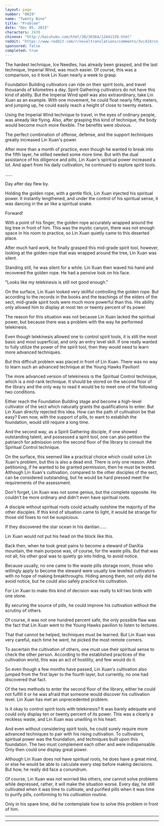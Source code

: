 ```yaml
---
layout: page
number: "0029"
name: "Twenty Nine"
title: "Problem"
date: "Dec 05, 2015"
characters: 2430
chinese: "http://baishuku.com/html/30/30364/12441339.html"
reddit: "https://www.reddit.com/r/noveltranslations/comments/3vc419/cn_tempered_immortal_chapter_29/"
sponsored: false
completed: true
---
```


The hardest technique, Ice Needles, has already been grasped, and the last technique, Imperial Wind, was much easier. Of course, this was a comparison, so it took Lin Xuan nearly a week to grasp.

Foundation Building cultivators can ride on their spirit tools, and travel thousands of kilometres a day. Spirit Gathering cultivators do not have this kind of ability. But the Imperial Wind spell was also extraordinary, take Lin Xuan as an example. With one movement, he could float nearly fifty meters, and jumping up, he could easily reach a height of close to twenty meters.

Using the Imperial Wind technique to travel, in the eyes of ordinary people, was already like flying. Also, after grasping this kind of technique, the body would become much more flexible. The benefits were obvious.

The perfect combination of offense, defense, and the support techniques greatly increased Lin Xuan's power.

After more than a month of practice, even though he wanted to break into the fifth layer, he stilled needed some more time. But with the dual assistance of his diligence and pills, Lin Xuan's spiritual power increased a lot. And apart from his daily cultivation, he continued to explore spirit tools.

......

Day after day flew by.

Holding the golden rope, with a gentle flick, Lin Xuan injected his spiritual power. It instantly lengthened, and under the control of his spiritual sense, it was dancing in the air like a spiritual snake.

Forward!

With a point of his finger, the golden rope accurately wrapped around the big tree in front of him. This was the mystic canyon, there was not enough space in his room to practice, so Lin Xuan quietly came to this deserted place.

After much hard work, he finally grasped this mid-grade spirit tool, however, looking at the golden rope that was wrapped around the tree, Lin Xuan was silent.

Standing still, he was silent for a while. Lin Xuan then waved his hand and recovered the golden rope. He had a pensive look on his face.

"Looks like my telekinesis is still not good enough."

On the surface, Lin Xuan looked very skillful controlling the golden rope. But according to the records in the books and the teachings of the elders of the sect, mid-grade spirit tools were much more powerful than this. His ability only allowed him to display at most ten or twenty percent of its power.

The reason for this situation was not because Lin Xuan lacked the spiritual power, but because there was a problem with the way he performed telekinesis.

Even though telekinesis allowed one to control spirit tools, it is still the most basic and most superficial, and only an entry level skill. If one really wanted to fully utilize the power of the spirit tool, then they would need to learn more advanced techniques.

But this difficult problem was placed in front of Lin Xuan. There was no way to learn such an advanced technique at the Young Hawks Pavilion!

The more advanced version of telekinesis is the Spiritual Control technique, which is a mid-rank technique. It should be stored on the second floor of the library and the only way to read it would be to meet one of the following two conditions.

Either reach the Foundation Building stage and become a high-level cultivator of the sect which naturally grants the qualifications to enter. But Lin Xuan directly rejected this idea. How can the path of cultivation be that easy? Even now, with the support of pills, to want to establish the foundation, would still require a long time.

And the second way, as a Spirit Gathering disciple, if one showed outstanding talent, and possessed a spirit tool, one can also petition the patriarch for admission onto the second floor of the library to consult the Spiritual Control technique.

On the surface, this seemed like a practical choice which could solve Lin Xuan's problem, but this is also a dead end. There is only one reason. After petitioning, if he wanted to be granted permission, then he must be tested. Although Lin Xuan's cultivation, compared to the other disciples of the sect, can be considered outstanding, but he would be hard pressed meet the requirements of the assessment.

Don't forget, Lin Xuan was not some genius, but the complete opposite. He couldn't be more ordinary and didn't even have spiritual roots.

A disciple without spiritual roots could actually outshine the majority of the other disciples. If this kind of situation came to light, it would be strange for those old foxes to not be suspicious.

If they discovered the star ocean in his dantian......

Lin Xuan would not put his head on the block like this.

Back then, when he took great pains to become a steward of DanXia mountain, the main purpose was, of course, for the waste pills. But that was not all, his other goal was to quietly go into hiding, to avoid notice.

Because usually, no one came to the waste pills storage room, those who willingly apply to become the steward were usually low levelled cultivators with no hope of making breakthroughs. Hiding among them, not only did he avoid notice, but he could also safely practice his cultivation.

For Lin Xuan to make this kind of decision was really to kill two birds with one stone.

By securing the source of pills, he could improve his cultivation without the scrutiny of others.

Of course, it was not one hundred percent safe, the only possible flaw was the fact that Lin Xuan went to the Young Hawks pavilion to listen to lectures.

That that cannot be helped, techniques must be learned. But Lin Xuan was very careful, each time he went, he picked the most remote corners.

To ascertain the cultivation of others, one must use their spiritual sense to check the other person. According to the established practices of the cultivation world, this was an act of hostility, and few would do it.

So even though a few months have passed, Lin Xuan's cultivation also jumped from the first layer to the fourth layer, but currently, no one had discovered that fact.

Of the two methods to enter the second floor of the library, either he could not fulfill it or he was afraid that someone would discover his cultivation level. Lin Xuan has met an unprecedented problem.

Is it okay to control spirit tools with telekinesis? It was barely adequate and could only display ten or twenty percent of its power. This was a clearly a reckless waste, and Lin Xuan was unwilling in his heart.

And even without considering spirit tools, he could surely require more advanced techniques to pair with his rising cultivation. To cultivators, spiritual power was the foundation, and techniques built upon this foundation. The two must complement each other and were indispensable. Only then could one display great power.

Although Lin Xuan does not have spiritual roots, he does have a great mind, or else he would be able to calculate every step before making decisions. But how, he really did face a conundrum.

Of course, Lin Xuan was not worried like others, one cannot solve problems while depressed, rather, it will make the situation worse. Every day, he still cultivated when it was time to cultivate, and purified pills when it was time to purify pills, conforming to his cultivation routine.

Only in his spare time, did he contemplate how to solve this problem in front of him.

- - -
- - -
